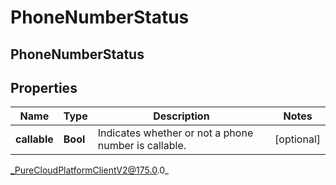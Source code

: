 # PhoneNumberStatus

## PhoneNumberStatus

## Properties

|Name | Type | Description | Notes|
|------------ | ------------- | ------------- | -------------|
| **callable** | **Bool** | Indicates whether or not a phone number is callable. | [optional] |



_PureCloudPlatformClientV2@175.0.0_
